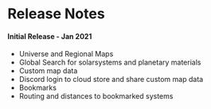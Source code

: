 # Release Notes

#### Initial Release - Jan 2021
 - Universe and Regional Maps
 - Global Search for solarsystems and planetary materials
 - Custom map data
 - Discord login to cloud store and share custom map data
 - Bookmarks
 - Routing and distances to bookmarked systems




<!--stackedit_data:
eyJoaXN0b3J5IjpbLTExMDY1ODE1MjUsNDg5OTY5MDc1LDIwMD
U1MDU3NTIsMTM3MzE5OTQ5MCwxMzIyMzc3Mjg5LC0xNzEzNTQx
ODgwLC0xNTgzMDgyMzQzLDc2MjE0Mzg5NywxODgzNDg1NjgsNj
M2OTgyMjQ4LDExNDYxMTU5OTIsMTM5NzE0OTU1MiwtNTk5Njk5
OTY0LDE2OTExMjM3MDQsMTE1NTEzMzk4NCwtMTExMTc2MDk2MS
wzMTU1OTc2NjMsOTk5NTE0MzgzLDIwMjkzMDIwNTMsLTM3ODE1
MDk1N119
-->